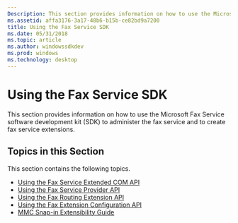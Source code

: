 ```yaml
---
Description: This section provides information on how to use the Microsoft Fax Service software development kit (SDK) to administer the fax service and to create fax service extensions.
ms.assetid: affa3176-3a17-48b6-b15b-ce82bd9a7200
title: Using the Fax Service SDK
ms.date: 05/31/2018
ms.topic: article
ms.author: windowssdkdev
ms.prod: windows
ms.technology: desktop
---
```


# Using the Fax Service SDK

This section provides information on how to use the Microsoft Fax Service software development kit (SDK) to administer the fax service and to create fax service extensions.

## Topics in this Section

This section contains the following topics.

-   [Using the Fax Service Extended COM API](-mfax-using-the-fax-service-extended-com-api.md)
-   [Using the Fax Service Provider API](-mfax-using-the-fax-service-provider-api.md)
-   [Using the Fax Routing Extension API](-mfax-using-the-fax-routing-extension-api.md)
-   [Using the Fax Extension Configuration API](-mfax-using-the-fax-extension-configuration-api.md)
-   [MMC Snap-in Extensibility Guide](-mfax-mmc-snap-in-extensibility-guide.md)

 

 



